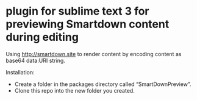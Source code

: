 # plugin for sublime text 3 for previewing Smartdown content during editing
Using http://smartdown.site to render content by encoding content as base64 data:URI string.

Installation:
- Create a folder in the packages directory called “SmartDownPreview”.
- Clone this repo into the new folder you created.
